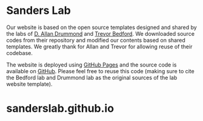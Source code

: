 # Sanders Lab

Our website is based on the open source templates designed and shared by the labs of [D. Allan Drummond](http://www.allanlab.org/aboutwebsite.html) and [Trevor Bedford](http://bedford.io/misc/about/). We downloaded source codes from their repository and modified our contents based on shared templates. We greatly thank for Allan and Trevor for allowing reuse of their codebase. 

The website is deployed using [GitHub Pages](https://sanderslab.github.io) and the source code is available on [GitHub](https://github.com/sanderslab). Please feel free to reuse this code (making sure to cite the Bedford lab and Drummond lab as the original sources of the lab website template).
# sanderslab.github.io
